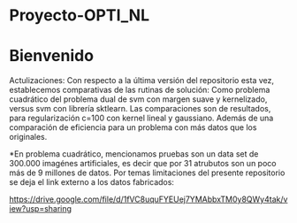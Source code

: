 # Proyecto-OPTI_NL

# Bienvenido

Actulizaciones: Con respecto a la última versión del repositorio esta vez, establecemos comparativas de las rutinas de solución: Como problema cuadrático del problema dual de svm con margen suave y kernelizado, versus svm con librería sktlearn. Las comparaciones son de resultados, para regularización c=100 con kernel lineal y gaussiano. Además de una comparación de eficiencia para un problema con más datos que los originales.

*En problema cuadrático, mencionamos pruebas son un data set de 300.000 imagénes artificiales, es decir que por 31 atrubutos son un poco más de 9 millones de datos. Por temas limitaciones del presente repositorio se deja el link externo a los datos fabricados:

https://drive.google.com/file/d/1fVC8uquFYEUej7YMAbbxTM0y8QWy4tak/view?usp=sharing
